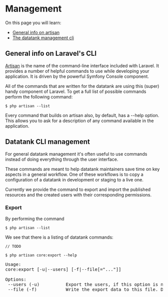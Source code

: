 # Management

On this page you will learn:

* [General info on artisan](#artisan)
* [The datatank management cli](#cli)

<a id="artisan" class="anchor"></a>
## General info on Laravel's CLI

[Artisan](http://laravel.com/docs/artisan) is the name of the command-line interface included with Laravel. It provides a number of helpful commands to use while developing your application. It is driven by the powerful Symfony Console component.

All of the commands that are written for the datatank are using this (super) handy component of Laravel. To get a full list of possible commands perform the following command:

    $ php artisan --list


Every command that builds on artisan also, by default, has a --help option. This allows you to ask for a description of any command available in the application.


<a id="artisan" class="anchor"></a>
## Datatank CLI management

For general datatank management it's often useful to use commands instead of doing everything through the user interface.

These commands are meant to help datatank maintainers save time on key aspects in a general workflow. One of these workflows is to copy a configuration of a datatank in development or staging to a live one.

Currently we provide the command to export and import the published resources and the created users with their corresponding permissions.

### Export

By performing the command

    $ php artisan --list

We see that there is a listing of datatank commands:

    // TODO

    $ php artisan core:export --help

<pre class="prettyprint linenums">
Usage:
core:export [-u|--users] [-f|--file[="..."]]

Options:
 --users (-u)          Export the users, if this option is not given the command will export the definitions.
 --file (-f)           Write the export data to this file. Default value is the file definition_export.json located in the app/commands folder.
</pre>